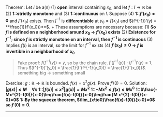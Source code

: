 Theorem: Let $I$ be a(n) (1) **open** interval containing $x_0$, and let $f: I \rightarrow \mathbb{R}$ be (2) **1::strictly monotone** and (3) **1::continuous** on $I$. Suppose (4) **1::$f'(x_0) \neq 0$** and $f'(x_0)$ exists. Then $f^{-1}$ is **differentiable** at $y_0=f(x_0)$ and $(f^{-1})'(y) = **\frac{1}{f'(x_0)}**$.
+
These assumptions are necessary because:
(1) **So $f$ is defined on a neighborhood around $x_0$ $\rightarrow$ $f'(x_0)$ exists**
(2) **Existence for $f^{-1}$; since $f$ is strictly monotone on an interval, then $f^{-1}$ is continuous** 
(3) Implies $f(I)$ is an interval, so the limit for $f^{-1}$ exists
(4) **$f'(x_0) \neq 0$ $\rightarrow$ $f$ is invertible in a neighborhood of $x_0$**
> Fake proof:
> $f(f^{-1}(y)) = y$, so by the chain rule, $f'(f^{-1}(y)) \cdot (f^{-1})'(y) = 1$. Thus $(f^{-1})'(y_0) = \frac{1}{f'(f^{-1}(y_0))} = \frac{1}{f'(x_0)}$.
> something big $\rightarrow$ something small

Exercise: $g: \mathbb{R} \rightarrow \mathbb{R}$ is bounded. $f(x) = x^2 g(x)$. Prove $f'(0) = 0$. 
Solution:
**$|g(x)|\leq M\quad\forall x$**
**1::$|f(x)|\leq x^{2}|g(x)|=Mx^{2}$**
**1::$-Mx^{2}\leq f(x)\leq Mx^{0}$** 
**1::$\frac{-Mx^{2}-f(0)}{x-0}\leq\frac{f(x)-f(0)}{x-0}\leq\frac{M x^{2}-f(0)}{x-0}=0$**
**1::By the squeeze theorem, $\lim_{x\to0}\frac{f(x)-f(0)}{x-0}=0$ so $f'(0)=0$.**

***
